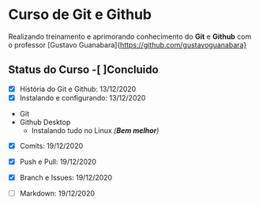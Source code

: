 # Curso de Git e Github

Realizando treinamento e aprimorando conhecimento do **Git** e **Github** com o professor [Gustavo Guanabara]{https://github.com/gustavoguanabara}

## Status do Curso -[ ]Concluido
-[x] História do Git e Github: 13/12/2020
-[x] Instalando e configurando: 13/12/2020
 * Git
 * Github Desktop
    * Instalando tudo no Linux *(__Bem melhor__)*
-[x] Comits: 19/12/2020
-[x] Push e Pull: 19/12/2020
-[x] Branch e Issues: 19/12/2020
-[ ] Markdown: 19/12/2020

